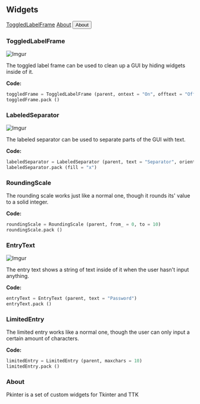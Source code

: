 ## Widgets
<a href="#toggledlabelframe" class="button">ToggledLabelFrame</a>
<a href="#about" class="button">About</a>
<button type="button" onclick="#about">About</button>

<a name="toggledlabelframe"></a>

### ToggledLabelFrame

![Imgur](http://i.imgur.com/QtLlBZf.png)

The toggled label frame can be used to clean up a GUI by hiding widgets inside of it.

**Code:**

```python
toggledFrame = ToggledLabelFrame (parent, ontext = "On", offtext = "Off", defaultstate = False)
toggledFrame.pack ()
```

### LabeledSeparator

![Imgur](http://i.imgur.com/4oXN6WN.png?1)

The labeled separator can be used to separate parts of the GUI with text.

**Code:**

```python
labeledSeparator = LabeledSeparator (parent, text = "Separator", orient = "horizontal", textalign = "", padding = 5)
labeledSeparator.pack (fill = "x")
```

### RoundingScale

The rounding scale works just like a normal one, though it rounds its' value to a solid integer.

**Code:**

```python
roundingScale = RoundingScale (parent, from_ = 0, to = 10)
roundingScale.pack ()
```

### EntryText

![Imgur](http://i.imgur.com/RkUcNZb.png)

The entry text shows a string of text inside of it when the user hasn't input anything.

**Code:**

```python
entryText = EntryText (parent, text = "Password")
entryText.pack ()
```

### LimitedEntry

The limited entry works like a normal one, though the user can only input a certain amount of characters.

**Code:**

```python
limitedEntry = LimitedEntry (parent, maxchars = 10)
limitedEntry.pack ()
```

<a name="about"></a>

### About
Pkinter is a set of custom widgets for Tkinter and TTK
